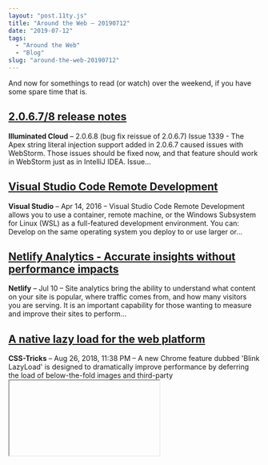 ```yaml
---
layout: "post.11ty.js"
title: "Around the Web – 20190712"
date: "2019-07-12"
tags: 
  - "Around the Web"
  - "Blog"
slug: "around-the-web-20190712"
---
```


And now for somethings to read (or watch) over the weekend, if you have some spare time that is.

## [2.0.6.7/8 release notes](http://www.illuminatedcloud.com/announcements/2067releasenotes)

**Illuminated Cloud** – 2.0.6.8 (bug fix reissue of 2.0.6.7) Issue 1339 - The Apex string literal injection support added in 2.0.6.7 caused issues with WebStorm. Those issues should be fixed now, and that feature should work in WebStorm just as in IntelliJ IDEA. Issue…

## [Visual Studio Code Remote Development](https://code.visualstudio.com/docs/remote/remote-overview?wt.mc_id=twitter-social-jopapa)

**Visual Studio** – Apr 14, 2016 – Visual Studio Code Remote Development allows you to use a container, remote machine, or the Windows Subsystem for Linux (WSL) as a full-featured development environment. You can: Develop on the same operating system you deploy to or use larger or…

## [Netlify Analytics - Accurate insights without performance impacts](https://www.netlify.com/blog/2019/07/10/netlify-analytics---accurate-insights-without-performance-impacts/)

**Netlify** – Jul 10 – Site analytics bring the ability to understand what content on your site is popular, where traffic comes from, and how many visitors you are serving. It is an important capability for those wanting to measure and improve their sites to perform…

## [A native lazy load for the web platform](https://css-tricks.com/a-native-lazy-load-for-the-web-platform/)

**CSS-Tricks** – Aug 26, 2018, 11:38 PM – A new Chrome feature dubbed 'Blink LazyLoad' is designed to dramatically improve performance by deferring the load of below-the-fold images and third-party <iframe>s. The goals of this bold experiment are to improve the overall render speed…

## [Implementing Private Variables In JavaScript](https://css-tricks.com/implementing-private-variables-in-javascript/)

**CSS-Tricks** – May 31, 4:07 PM – Ship custom analytics today with Keen.io. JavaScript (or ECMAScript) is the programming language that powers the web. Created in May 1995 by Brendan Eich, it's found its place as a widely-used and versatile technology. Despite its success, it's…

## Till Next Week

Want to share something? Let me know by leaving a comment below or emailing [brett@wipdeveloper.com](mailto:brett@wipdeveloper.com)  or following and tell me on [Twitter/BrettMN](https://twitter.com/BrettMN).

Don’t forget to sign up for **[The Weekly Stand-Up!](https://wipdeveloper.wpcomstaging.com/newsletter/)** to receive free the [WIPDeveloper.com](https://wipdeveloper.wpcomstaging.com/) weekly newsletter every Sunday
